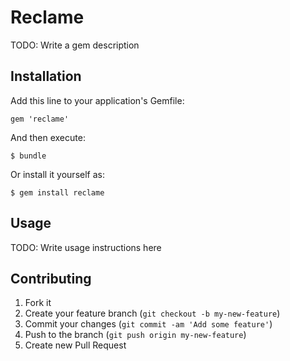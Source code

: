 # Reclame

TODO: Write a gem description

## Installation

Add this line to your application's Gemfile:

    gem 'reclame'

And then execute:

    $ bundle

Or install it yourself as:

    $ gem install reclame

## Usage

TODO: Write usage instructions here

## Contributing

1. Fork it
2. Create your feature branch (`git checkout -b my-new-feature`)
3. Commit your changes (`git commit -am 'Add some feature'`)
4. Push to the branch (`git push origin my-new-feature`)
5. Create new Pull Request
